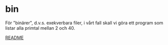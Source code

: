 # bin

För "binärer", d.v.s. exekverbara filer, i vårt fall skall vi göra ett program som listar alla primtal mellan 2 och 40.

[README](../README.md)
